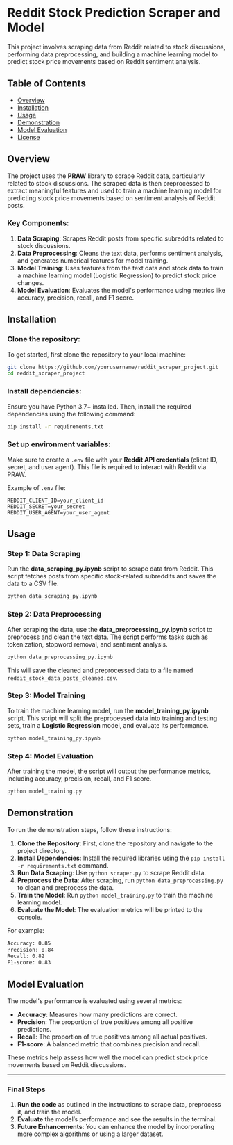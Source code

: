 # Reddit Stock Prediction Scraper and Model

This project involves scraping data from Reddit related to stock discussions, performing data preprocessing, and building a machine learning model to predict stock price movements based on Reddit sentiment analysis.

## **Table of Contents**
- [Overview](#overview)
- [Installation](#installation)
- [Usage](#usage)
- [Demonstration](#demonstration)
- [Model Evaluation](#model-evaluation)
- [License](#license)

## **Overview**
The project uses the **PRAW** library to scrape Reddit data, particularly related to stock discussions. The scraped data is then preprocessed to extract meaningful features and used to train a machine learning model for predicting stock price movements based on sentiment analysis of Reddit posts.

### **Key Components:**
1. **Data Scraping**: Scrapes Reddit posts from specific subreddits related to stock discussions.
2. **Data Preprocessing**: Cleans the text data, performs sentiment analysis, and generates numerical features for model training.
3. **Model Training**: Uses features from the text data and stock data to train a machine learning model (Logistic Regression) to predict stock price changes.
4. **Model Evaluation**: Evaluates the model's performance using metrics like accuracy, precision, recall, and F1 score.

## **Installation**

### **Clone the repository:**

To get started, first clone the repository to your local machine:

```bash
git clone https://github.com/yourusername/reddit_scraper_project.git
cd reddit_scraper_project
```

### **Install dependencies:**

Ensure you have Python 3.7+ installed. Then, install the required dependencies using the following command:

```bash
pip install -r requirements.txt
```

### **Set up environment variables:**

Make sure to create a `.env` file with your **Reddit API credentials** (client ID, secret, and user agent). This file is required to interact with Reddit via PRAW.

Example of `.env` file:

```plaintext
REDDIT_CLIENT_ID=your_client_id
REDDIT_SECRET=your_secret
REDDIT_USER_AGENT=your_user_agent
```

## **Usage**

### **Step 1: Data Scraping**

Run the **data_scraping_py.ipynb** script to scrape data from Reddit. This script fetches posts from specific stock-related subreddits and saves the data to a CSV file.

```bash
python data_scraping_py.ipynb
```

### **Step 2: Data Preprocessing**

After scraping the data, use the **data_preprocessing_py.ipynb** script to preprocess and clean the text data. The script performs tasks such as tokenization, stopword removal, and sentiment analysis.

```bash
python data_preprocessing_py.ipynb
```

This will save the cleaned and preprocessed data to a file named `reddit_stock_data_posts_cleaned.csv`.

### **Step 3: Model Training**

To train the machine learning model, run the **model_training_py.ipynb** script. This script will split the preprocessed data into training and testing sets, train a **Logistic Regression** model, and evaluate its performance.

```bash
python model_training_py.ipynb
```

### **Step 4: Model Evaluation**

After training the model, the script will output the performance metrics, including accuracy, precision, recall, and F1 score.

```bash
python model_training.py
```

## **Demonstration**

To run the demonstration steps, follow these instructions:

1. **Clone the Repository**: First, clone the repository and navigate to the project directory.
2. **Install Dependencies**: Install the required libraries using the `pip install -r requirements.txt` command.
3. **Run Data Scraping**: Use `python scraper.py` to scrape Reddit data.
4. **Preprocess the Data**: After scraping, run `python data_preprocessing.py` to clean and preprocess the data.
5. **Train the Model**: Run `python model_training.py` to train the machine learning model.
6. **Evaluate the Model**: The evaluation metrics will be printed to the console.

For example:
```bash
Accuracy: 0.85
Precision: 0.84
Recall: 0.82
F1-score: 0.83
```

## **Model Evaluation**

The model's performance is evaluated using several metrics:

- **Accuracy**: Measures how many predictions are correct.
- **Precision**: The proportion of true positives among all positive predictions.
- **Recall**: The proportion of true positives among all actual positives.
- **F1-score**: A balanced metric that combines precision and recall.

These metrics help assess how well the model can predict stock price movements based on Reddit discussions.

---

### **Final Steps**

1. **Run the code** as outlined in the instructions to scrape data, preprocess it, and train the model.
2. **Evaluate** the model’s performance and see the results in the terminal.
3. **Future Enhancements**: You can enhance the model by incorporating more complex algorithms or using a larger dataset.


